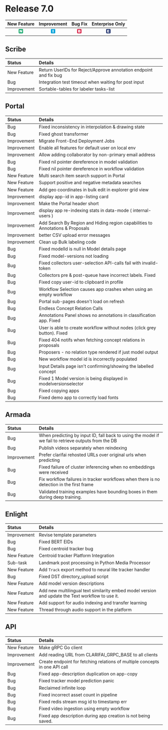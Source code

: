 # Release 7.0

| New Feature | Improvement | Bug Fix | Enterprise Only |
| :---: | :---: | :---: | :---: |
| ![new-feature](../../.gitbook/assets/new_feature%20%281%29%20%281%29%20%28181%29.jpg) | ![improvement](../../.gitbook/assets/improvement%20%2819%29%20%2836%29.jpg) | ![bug](../../.gitbook/assets/bug%20%28196%29%20%28452%29%20%281%29.jpg) | ![enterprise](../../.gitbook/assets/enterprise%20%2818%29%20%2816%29%20%281%29%20%2817%29.jpg) |

## Scribe

| Status | Details |
| :--- | :--- |
| New Feature | Return UserIDs for Reject/Approve annotation endpoint and fix bug |
| Bug | Integration test timeout when waiting for post input |
| Improvement | Sortable-tables for labeler tasks-list |

## Portal

| Status | Details |
| :--- | :--- |
| Bug | Fixed inconsistency in interpolation & drawing state |
| Bug | Fixed ghost transformer |
| Improvement | Migrate Front-End Deployment Jobs |
| Improvement | Enable all features for default user on local env |
| Improvement | Allow adding collaborator by non-primary email address |
| Bug | Fixed nil pointer dereference in model validation |
| Bug | Fixed nil pointer dereference in workflow validation |
| New Feature | Multi search item search support in Portal |
| New Feature | Support positive and negative metadata searches |
| New Feature | Add geo coordinates in bulk edit in explorer grid view |
| Improvement | display app-id in app-listing card |
| Improvement | Make the Portal header short |
| Improvement | display app re-indexing stats in data-mode \( internal-users \) |
| Improvement | Add Search By Region and Hiding region capabilities to Annotations & Proposals |
| Improvement | better CSV upload error messages |
| Improvement | Clean up Bulk labeling code |
| Bug | Fixed modelId is null in Model details page |
| Bug | Fixed model-versions not loading |
| Bug | Fixed collectors user-selection API-calls fail with invalid-token |
| Bug | Collectors pre & post-queue have incorrect labels. Fixed |
| Bug | Fixed copy user-id to clipboard in profile |
| Bug | Workflow Selection causes app crashes when using an empty workflow |
| Bug | Portal sub-pages doesn't load on refresh |
| Bug | Endless Concept Relation Calls |
| Bug | Annotations Panel shows no annotations in classification app. Fixed |
| Bug | User is able to create workflow without nodes \(click grey button\). Fixed |
| Bug | Fixed 404 notifs when fetching concept relations in proposals |
| Bug | Proposers - no relation type rendered if just model output |
| Bug | New workflow model id is incorrectly populated |
| Bug | Input Details page isn't confirming/showing the labelled concept |
| Bug | Fixed 1 Model version is being displayed in modelversionselector |
| Bug | Fixed copying apps |
| Bug | Fixed demo app to correctly load fonts |

## Armada

| Status | Details |
| :--- | :--- |
| Bug | When predicting by input ID, fall back to using the model if we fail to retrieve outputs from the DB |
| Bug | Publish videos separately when reindexing |
| Improvement | Prefer clarifai rehosted URLs over original urls when predicting |
| Bug | Fixed failure of cluster inferencing when no embeddings were received |
| Bug | Fix workflow failures in tracker workflows when there is no detection in the first frame |
| Bug | Validated training examples have bounding boxes in them during deep training. |

## Enlight

| Status | Details |
| :--- | :--- |
| Improvement | Revise template parameters |
| Bug | Fixed BERT EIDs |
| Bug | Fixed centroid tracker bug |
| New Feature | Centroid tracker Platform Integration |
| Sub-task | Landmark post processing in Python Media Processor |
| New Feature | Add `Track` export method to neural lite tracker handler |
| Bug | Fixed DST directory\_upload script |
| New Feature | Add model version descriptions |
| New Feature | Add new multilingual text similarity embed model version and update the Text workflow to use it. |
| New Feature | Add support for audio indexing and transfer learning |
| New Feature | Thread through audio support in the platform |

## API

| Status | Details |
| :--- | :--- |
| New Feature | Make gRPC Go client |
| Improvement | Add reading URL from CLARIFAI\_GRPC\_BASE to all clients |
| Improvement | Create endpoint for fetching relations of multiple concepts in one API call |
| Bug | Fixed app-description duplication on app-copy |
| Bug | Fixed tracker model prediction panic |
| Bug | Reclaimed infinite loop |
| Bug | Fixed incorrect asset count in pipeline |
| Bug | Fixed redis stream msg id to timestamp err |
| Bug | Fixed video ingestion using empty workflow |
| Bug | Fixed app description during app creation is not being saved. |

